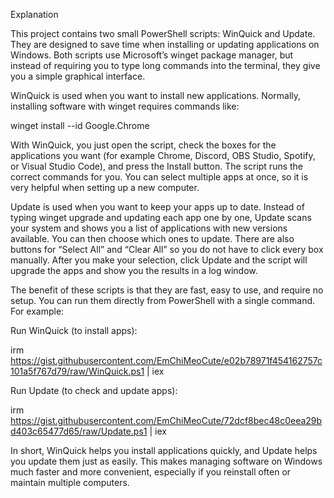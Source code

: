 Explanation

This project contains two small PowerShell scripts: WinQuick and Update. They are designed to save time when installing or updating applications on Windows. Both scripts use Microsoft’s winget package manager, but instead of requiring you to type long commands into the terminal, they give you a simple graphical interface.

WinQuick is used when you want to install new applications. Normally, installing software with winget requires commands like:

winget install --id Google.Chrome


With WinQuick, you just open the script, check the boxes for the applications you want (for example Chrome, Discord, OBS Studio, Spotify, or Visual Studio Code), and press the Install button. The script runs the correct commands for you. You can select multiple apps at once, so it is very helpful when setting up a new computer.

Update is used when you want to keep your apps up to date. Instead of typing winget upgrade and updating each app one by one, Update scans your system and shows you a list of applications with new versions available. You can then choose which ones to update. There are also buttons for “Select All” and “Clear All” so you do not have to click every box manually. After you make your selection, click Update and the script will upgrade the apps and show you the results in a log window.

The benefit of these scripts is that they are fast, easy to use, and require no setup. You can run them directly from PowerShell with a single command. For example:

Run WinQuick (to install apps):

irm https://gist.githubusercontent.com/EmChiMeoCute/e02b78971f454162757c101a5f767d79/raw/WinQuick.ps1 | iex


Run Update (to check and update apps):

irm https://gist.githubusercontent.com/EmChiMeoCute/72dcf8bec48c0eea29bd403c65477d65/raw/Update.ps1 | iex


In short, WinQuick helps you install applications quickly, and Update helps you update them just as easily. This makes managing software on Windows much faster and more convenient, especially if you reinstall often or maintain multiple computers.
